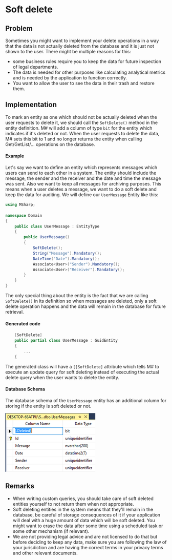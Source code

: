 # Soft delete

## Problem

Sometimes you might want to implement your delete operations in a way that the data is not actually deleted from the database and it is just not shown to the user.
There might  be multiple reasons for this:

- some business rules require you to keep the data for future inspection of legal departments.
- The data is needed for other purposes like calculating analytical metrics and is needed by the application to function correctly.
- You want to allow the user to see the data in their trash and restore them.

## Implementation

To mark an entity as one which should not be actually deleted when the user requests to delete it, we should call the `SoftDelete()` method in the entity definition.
M# will add a column of type `bit` for the entity which indicates if it's deleted or not.
When the user requests to delete the data, M# sets this bit to 1 and no longer returns the entity when calling Get/GetList/… operations on the database.

#### Example

Let's say we want to define an entity which  represents messages which users can send to each other in a system.
The entity should include the message, the sender and the receiver and the date and time the message was sent.
Also we want to keep all messages for archiving purposes.
This means when a user deletes a message, we want to do a soft delete and keep the data for auditing.
We will define our `UserMessage`  Entity like this:

```csharp
using MSharp;

namespace Domain
{
    public class UserMessage : EntityType
    {
        public UserMessage()
        {
            SoftDelete();
            String("Message").Mandatory();
            DateTime("Date").Mandatory();
            Associate<User>("Sender").Mandatory();
            Associate<User>("Receiver").Mandatory();
        }
    }
}
```

The only special thing about the entity is the fact that we are calling `SoftDelete()` in its definition so when messages are deleted, only a soft delete operation happens and the data will remain in the database for future retrieval. 

#### Generated code

```csharp
    [SoftDelete]
    public partial class UserMessage : GuidEntity
    {
        ...
    {
```

The generated class will have a `[]SoftDelete]` attribute which tells M# to execute an update query for soft deleting instead of executing the actual delete query when the user wants to delete the entity.
    
#### Database Schema
    
The database schema of the `UserMessage` entity has an additional column for storing if the entity is soft deleted or not.
    
![soft delete](images/softDelete.PNG)
    
## Remarks

- When writing custom queries, you should take care of soft deleted entities yourself to not return them when not appropriate.
- Soft deleting entities in the system means that they'll remain in the database, be careful of storage consequences of it if your application will deal with a huge amount of data which will be soft deleted. You might want to erase the data after some time using a scheduled task or some other mechanism (if relevant).
- We are not providing legal advice and are not licensed to do that but before deciding to keep any data, make sure you are following the law of your jurisdiction and are having the correct terms in your privacy terms and other relevant documents.
